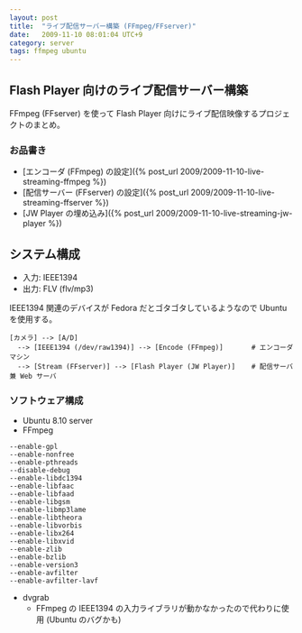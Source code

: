 ```yaml
---
layout: post
title:  "ライブ配信サーバー構築 (FFmpeg/FFserver)"
date:   2009-11-10 08:01:04 UTC+9
category: server
tags: ffmpeg ubuntu
---
```


## Flash Player 向けのライブ配信サーバー構築

FFmpeg (FFserver) を使って Flash Player 向けにライブ配信映像するプロジェクトのまとめ。

### お品書き

- [エンコーダ (FFmpeg) の設定]({% post_url 2009/2009-11-10-live-streaming-ffmpeg %})
- [配信サーバー (FFserver) の設定]({% post_url 2009/2009-11-10-live-streaming-ffserver %})
- [JW Player の埋め込み]({% post_url 2009/2009-11-10-live-streaming-jw-player %})

## システム構成

- 入力: IEEE1394
- 出力: FLV (flv/mp3)

IEEE1394 関連のデバイスが Fedora だとゴタゴタしているようなので Ubuntu を使用する。

```
[カメラ] --> [A/D]
  --> [IEEE1394 (/dev/raw1394)] --> [Encode (FFmpeg)]       # エンコーダマシン
  --> [Stream (FFserver)] --> [Flash Player (JW Player)]    # 配信サーバ兼 Web サーバ
```

### ソフトウェア構成

- Ubuntu 8.10 server
- FFmpeg

```
--enable-gpl
--enable-nonfree
--enable-pthreads
--disable-debug
--enable-libdc1394
--enable-libfaac
--enable-libfaad
--enable-libgsm
--enable-libmp3lame
--enable-libtheora
--enable-libvorbis
--enable-libx264
--enable-libxvid
--enable-zlib
--enable-bzlib
--enable-version3
--enable-avfilter
--enable-avfilter-lavf
```

- dvgrab
    - FFmpeg の IEEE1394 の入力ライブラリが動かなかったので代わりに使用 (Ubuntu のバグかも)
